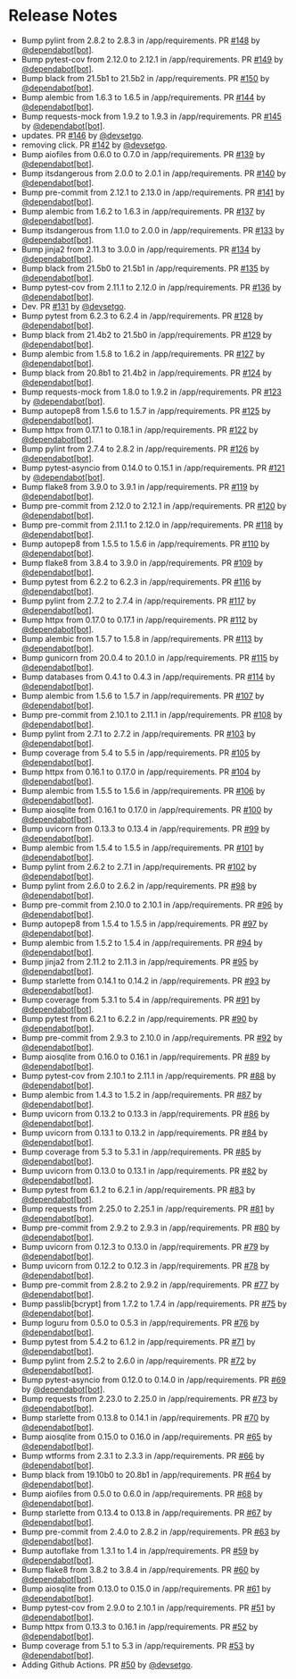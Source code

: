 # Release Notes

* Bump pylint from 2.8.2 to 2.8.3 in /app/requirements. PR [#148](https://github.com/devsetgo/starlette-dashboard/pull/148) by [@dependabot[bot]](https://github.com/apps/dependabot).
* Bump pytest-cov from 2.12.0 to 2.12.1 in /app/requirements. PR [#149](https://github.com/devsetgo/starlette-dashboard/pull/149) by [@dependabot[bot]](https://github.com/apps/dependabot).
* Bump black from 21.5b1 to 21.5b2 in /app/requirements. PR [#150](https://github.com/devsetgo/starlette-dashboard/pull/150) by [@dependabot[bot]](https://github.com/apps/dependabot).
* Bump alembic from 1.6.3 to 1.6.5 in /app/requirements. PR [#144](https://github.com/devsetgo/starlette-dashboard/pull/144) by [@dependabot[bot]](https://github.com/apps/dependabot).
* Bump requests-mock from 1.9.2 to 1.9.3 in /app/requirements. PR [#145](https://github.com/devsetgo/starlette-dashboard/pull/145) by [@dependabot[bot]](https://github.com/apps/dependabot).
* updates. PR [#146](https://github.com/devsetgo/starlette-dashboard/pull/146) by [@devsetgo](https://github.com/devsetgo).
* removing click. PR [#142](https://github.com/devsetgo/starlette-dashboard/pull/142) by [@devsetgo](https://github.com/devsetgo).
* Bump aiofiles from 0.6.0 to 0.7.0 in /app/requirements. PR [#139](https://github.com/devsetgo/starlette-dashboard/pull/139) by [@dependabot[bot]](https://github.com/apps/dependabot).
* Bump itsdangerous from 2.0.0 to 2.0.1 in /app/requirements. PR [#140](https://github.com/devsetgo/starlette-dashboard/pull/140) by [@dependabot[bot]](https://github.com/apps/dependabot).
* Bump pre-commit from 2.12.1 to 2.13.0 in /app/requirements. PR [#141](https://github.com/devsetgo/starlette-dashboard/pull/141) by [@dependabot[bot]](https://github.com/apps/dependabot).
* Bump alembic from 1.6.2 to 1.6.3 in /app/requirements. PR [#137](https://github.com/devsetgo/starlette-dashboard/pull/137) by [@dependabot[bot]](https://github.com/apps/dependabot).
* Bump itsdangerous from 1.1.0 to 2.0.0 in /app/requirements. PR [#133](https://github.com/devsetgo/starlette-dashboard/pull/133) by [@dependabot[bot]](https://github.com/apps/dependabot).
* Bump jinja2 from 2.11.3 to 3.0.0 in /app/requirements. PR [#134](https://github.com/devsetgo/starlette-dashboard/pull/134) by [@dependabot[bot]](https://github.com/apps/dependabot).
* Bump black from 21.5b0 to 21.5b1 in /app/requirements. PR [#135](https://github.com/devsetgo/starlette-dashboard/pull/135) by [@dependabot[bot]](https://github.com/apps/dependabot).
* Bump pytest-cov from 2.11.1 to 2.12.0 in /app/requirements. PR [#136](https://github.com/devsetgo/starlette-dashboard/pull/136) by [@dependabot[bot]](https://github.com/apps/dependabot).
* Dev. PR [#131](https://github.com/devsetgo/starlette-dashboard/pull/131) by [@devsetgo](https://github.com/devsetgo).
* Bump pytest from 6.2.3 to 6.2.4 in /app/requirements. PR [#128](https://github.com/devsetgo/starlette-dashboard/pull/128) by [@dependabot[bot]](https://github.com/apps/dependabot).
* Bump black from 21.4b2 to 21.5b0 in /app/requirements. PR [#129](https://github.com/devsetgo/starlette-dashboard/pull/129) by [@dependabot[bot]](https://github.com/apps/dependabot).
* Bump alembic from 1.5.8 to 1.6.2 in /app/requirements. PR [#127](https://github.com/devsetgo/starlette-dashboard/pull/127) by [@dependabot[bot]](https://github.com/apps/dependabot).
* Bump black from 20.8b1 to 21.4b2 in /app/requirements. PR [#124](https://github.com/devsetgo/starlette-dashboard/pull/124) by [@dependabot[bot]](https://github.com/apps/dependabot).
* Bump requests-mock from 1.8.0 to 1.9.2 in /app/requirements. PR [#123](https://github.com/devsetgo/starlette-dashboard/pull/123) by [@dependabot[bot]](https://github.com/apps/dependabot).
* Bump autopep8 from 1.5.6 to 1.5.7 in /app/requirements. PR [#125](https://github.com/devsetgo/starlette-dashboard/pull/125) by [@dependabot[bot]](https://github.com/apps/dependabot).
* Bump httpx from 0.17.1 to 0.18.1 in /app/requirements. PR [#122](https://github.com/devsetgo/starlette-dashboard/pull/122) by [@dependabot[bot]](https://github.com/apps/dependabot).
* Bump pylint from 2.7.4 to 2.8.2 in /app/requirements. PR [#126](https://github.com/devsetgo/starlette-dashboard/pull/126) by [@dependabot[bot]](https://github.com/apps/dependabot).
* Bump pytest-asyncio from 0.14.0 to 0.15.1 in /app/requirements. PR [#121](https://github.com/devsetgo/starlette-dashboard/pull/121) by [@dependabot[bot]](https://github.com/apps/dependabot).
* Bump flake8 from 3.9.0 to 3.9.1 in /app/requirements. PR [#119](https://github.com/devsetgo/starlette-dashboard/pull/119) by [@dependabot[bot]](https://github.com/apps/dependabot).
* Bump pre-commit from 2.12.0 to 2.12.1 in /app/requirements. PR [#120](https://github.com/devsetgo/starlette-dashboard/pull/120) by [@dependabot[bot]](https://github.com/apps/dependabot).
* Bump pre-commit from 2.11.1 to 2.12.0 in /app/requirements. PR [#118](https://github.com/devsetgo/starlette-dashboard/pull/118) by [@dependabot[bot]](https://github.com/apps/dependabot).
* Bump autopep8 from 1.5.5 to 1.5.6 in /app/requirements. PR [#110](https://github.com/devsetgo/starlette-dashboard/pull/110) by [@dependabot[bot]](https://github.com/apps/dependabot).
* Bump flake8 from 3.8.4 to 3.9.0 in /app/requirements. PR [#109](https://github.com/devsetgo/starlette-dashboard/pull/109) by [@dependabot[bot]](https://github.com/apps/dependabot).
* Bump pytest from 6.2.2 to 6.2.3 in /app/requirements. PR [#116](https://github.com/devsetgo/starlette-dashboard/pull/116) by [@dependabot[bot]](https://github.com/apps/dependabot).
* Bump pylint from 2.7.2 to 2.7.4 in /app/requirements. PR [#117](https://github.com/devsetgo/starlette-dashboard/pull/117) by [@dependabot[bot]](https://github.com/apps/dependabot).
* Bump httpx from 0.17.0 to 0.17.1 in /app/requirements. PR [#112](https://github.com/devsetgo/starlette-dashboard/pull/112) by [@dependabot[bot]](https://github.com/apps/dependabot).
* Bump alembic from 1.5.7 to 1.5.8 in /app/requirements. PR [#113](https://github.com/devsetgo/starlette-dashboard/pull/113) by [@dependabot[bot]](https://github.com/apps/dependabot).
* Bump gunicorn from 20.0.4 to 20.1.0 in /app/requirements. PR [#115](https://github.com/devsetgo/starlette-dashboard/pull/115) by [@dependabot[bot]](https://github.com/apps/dependabot).
* Bump databases from 0.4.1 to 0.4.3 in /app/requirements. PR [#114](https://github.com/devsetgo/starlette-dashboard/pull/114) by [@dependabot[bot]](https://github.com/apps/dependabot).
* Bump alembic from 1.5.6 to 1.5.7 in /app/requirements. PR [#107](https://github.com/devsetgo/starlette-dashboard/pull/107) by [@dependabot[bot]](https://github.com/apps/dependabot).
* Bump pre-commit from 2.10.1 to 2.11.1 in /app/requirements. PR [#108](https://github.com/devsetgo/starlette-dashboard/pull/108) by [@dependabot[bot]](https://github.com/apps/dependabot).
* Bump pylint from 2.7.1 to 2.7.2 in /app/requirements. PR [#103](https://github.com/devsetgo/starlette-dashboard/pull/103) by [@dependabot[bot]](https://github.com/apps/dependabot).
* Bump coverage from 5.4 to 5.5 in /app/requirements. PR [#105](https://github.com/devsetgo/starlette-dashboard/pull/105) by [@dependabot[bot]](https://github.com/apps/dependabot).
* Bump httpx from 0.16.1 to 0.17.0 in /app/requirements. PR [#104](https://github.com/devsetgo/starlette-dashboard/pull/104) by [@dependabot[bot]](https://github.com/apps/dependabot).
* Bump alembic from 1.5.5 to 1.5.6 in /app/requirements. PR [#106](https://github.com/devsetgo/starlette-dashboard/pull/106) by [@dependabot[bot]](https://github.com/apps/dependabot).
* Bump aiosqlite from 0.16.1 to 0.17.0 in /app/requirements. PR [#100](https://github.com/devsetgo/starlette-dashboard/pull/100) by [@dependabot[bot]](https://github.com/apps/dependabot).
* Bump uvicorn from 0.13.3 to 0.13.4 in /app/requirements. PR [#99](https://github.com/devsetgo/starlette-dashboard/pull/99) by [@dependabot[bot]](https://github.com/apps/dependabot).
* Bump alembic from 1.5.4 to 1.5.5 in /app/requirements. PR [#101](https://github.com/devsetgo/starlette-dashboard/pull/101) by [@dependabot[bot]](https://github.com/apps/dependabot).
* Bump pylint from 2.6.2 to 2.7.1 in /app/requirements. PR [#102](https://github.com/devsetgo/starlette-dashboard/pull/102) by [@dependabot[bot]](https://github.com/apps/dependabot).
* Bump pylint from 2.6.0 to 2.6.2 in /app/requirements. PR [#98](https://github.com/devsetgo/starlette-dashboard/pull/98) by [@dependabot[bot]](https://github.com/apps/dependabot).
* Bump pre-commit from 2.10.0 to 2.10.1 in /app/requirements. PR [#96](https://github.com/devsetgo/starlette-dashboard/pull/96) by [@dependabot[bot]](https://github.com/apps/dependabot).
* Bump autopep8 from 1.5.4 to 1.5.5 in /app/requirements. PR [#97](https://github.com/devsetgo/starlette-dashboard/pull/97) by [@dependabot[bot]](https://github.com/apps/dependabot).
* Bump alembic from 1.5.2 to 1.5.4 in /app/requirements. PR [#94](https://github.com/devsetgo/starlette-dashboard/pull/94) by [@dependabot[bot]](https://github.com/apps/dependabot).
* Bump jinja2 from 2.11.2 to 2.11.3 in /app/requirements. PR [#95](https://github.com/devsetgo/starlette-dashboard/pull/95) by [@dependabot[bot]](https://github.com/apps/dependabot).
* Bump starlette from 0.14.1 to 0.14.2 in /app/requirements. PR [#93](https://github.com/devsetgo/starlette-dashboard/pull/93) by [@dependabot[bot]](https://github.com/apps/dependabot).
* Bump coverage from 5.3.1 to 5.4 in /app/requirements. PR [#91](https://github.com/devsetgo/starlette-dashboard/pull/91) by [@dependabot[bot]](https://github.com/apps/dependabot).
* Bump pytest from 6.2.1 to 6.2.2 in /app/requirements. PR [#90](https://github.com/devsetgo/starlette-dashboard/pull/90) by [@dependabot[bot]](https://github.com/apps/dependabot).
* Bump pre-commit from 2.9.3 to 2.10.0 in /app/requirements. PR [#92](https://github.com/devsetgo/starlette-dashboard/pull/92) by [@dependabot[bot]](https://github.com/apps/dependabot).
* Bump aiosqlite from 0.16.0 to 0.16.1 in /app/requirements. PR [#89](https://github.com/devsetgo/starlette-dashboard/pull/89) by [@dependabot[bot]](https://github.com/apps/dependabot).
* Bump pytest-cov from 2.10.1 to 2.11.1 in /app/requirements. PR [#88](https://github.com/devsetgo/starlette-dashboard/pull/88) by [@dependabot[bot]](https://github.com/apps/dependabot).
* Bump alembic from 1.4.3 to 1.5.2 in /app/requirements. PR [#87](https://github.com/devsetgo/starlette-dashboard/pull/87) by [@dependabot[bot]](https://github.com/apps/dependabot).
* Bump uvicorn from 0.13.2 to 0.13.3 in /app/requirements. PR [#86](https://github.com/devsetgo/starlette-dashboard/pull/86) by [@dependabot[bot]](https://github.com/apps/dependabot).
* Bump uvicorn from 0.13.1 to 0.13.2 in /app/requirements. PR [#84](https://github.com/devsetgo/starlette-dashboard/pull/84) by [@dependabot[bot]](https://github.com/apps/dependabot).
* Bump coverage from 5.3 to 5.3.1 in /app/requirements. PR [#85](https://github.com/devsetgo/starlette-dashboard/pull/85) by [@dependabot[bot]](https://github.com/apps/dependabot).
* Bump uvicorn from 0.13.0 to 0.13.1 in /app/requirements. PR [#82](https://github.com/devsetgo/starlette-dashboard/pull/82) by [@dependabot[bot]](https://github.com/apps/dependabot).
* Bump pytest from 6.1.2 to 6.2.1 in /app/requirements. PR [#83](https://github.com/devsetgo/starlette-dashboard/pull/83) by [@dependabot[bot]](https://github.com/apps/dependabot).
* Bump requests from 2.25.0 to 2.25.1 in /app/requirements. PR [#81](https://github.com/devsetgo/starlette-dashboard/pull/81) by [@dependabot[bot]](https://github.com/apps/dependabot).
* Bump pre-commit from 2.9.2 to 2.9.3 in /app/requirements. PR [#80](https://github.com/devsetgo/starlette-dashboard/pull/80) by [@dependabot[bot]](https://github.com/apps/dependabot).
* Bump uvicorn from 0.12.3 to 0.13.0 in /app/requirements. PR [#79](https://github.com/devsetgo/starlette-dashboard/pull/79) by [@dependabot[bot]](https://github.com/apps/dependabot).
* Bump uvicorn from 0.12.2 to 0.12.3 in /app/requirements. PR [#78](https://github.com/devsetgo/starlette-dashboard/pull/78) by [@dependabot[bot]](https://github.com/apps/dependabot).
* Bump pre-commit from 2.8.2 to 2.9.2 in /app/requirements. PR [#77](https://github.com/devsetgo/starlette-dashboard/pull/77) by [@dependabot[bot]](https://github.com/apps/dependabot).
* Bump passlib[bcrypt] from 1.7.2 to 1.7.4 in /app/requirements. PR [#75](https://github.com/devsetgo/starlette-dashboard/pull/75) by [@dependabot[bot]](https://github.com/apps/dependabot).
* Bump loguru from 0.5.0 to 0.5.3 in /app/requirements. PR [#76](https://github.com/devsetgo/starlette-dashboard/pull/76) by [@dependabot[bot]](https://github.com/apps/dependabot).
* Bump pytest from 5.4.2 to 6.1.2 in /app/requirements. PR [#71](https://github.com/devsetgo/starlette-dashboard/pull/71) by [@dependabot[bot]](https://github.com/apps/dependabot).
* Bump pylint from 2.5.2 to 2.6.0 in /app/requirements. PR [#72](https://github.com/devsetgo/starlette-dashboard/pull/72) by [@dependabot[bot]](https://github.com/apps/dependabot).
* Bump pytest-asyncio from 0.12.0 to 0.14.0 in /app/requirements. PR [#69](https://github.com/devsetgo/starlette-dashboard/pull/69) by [@dependabot[bot]](https://github.com/apps/dependabot).
* Bump requests from 2.23.0 to 2.25.0 in /app/requirements. PR [#73](https://github.com/devsetgo/starlette-dashboard/pull/73) by [@dependabot[bot]](https://github.com/apps/dependabot).
* Bump starlette from 0.13.8 to 0.14.1 in /app/requirements. PR [#70](https://github.com/devsetgo/starlette-dashboard/pull/70) by [@dependabot[bot]](https://github.com/apps/dependabot).
* Bump aiosqlite from 0.15.0 to 0.16.0 in /app/requirements. PR [#65](https://github.com/devsetgo/starlette-dashboard/pull/65) by [@dependabot[bot]](https://github.com/apps/dependabot).
* Bump wtforms from 2.3.1 to 2.3.3 in /app/requirements. PR [#66](https://github.com/devsetgo/starlette-dashboard/pull/66) by [@dependabot[bot]](https://github.com/apps/dependabot).
* Bump black from 19.10b0 to 20.8b1 in /app/requirements. PR [#64](https://github.com/devsetgo/starlette-dashboard/pull/64) by [@dependabot[bot]](https://github.com/apps/dependabot).
* Bump aiofiles from 0.5.0 to 0.6.0 in /app/requirements. PR [#68](https://github.com/devsetgo/starlette-dashboard/pull/68) by [@dependabot[bot]](https://github.com/apps/dependabot).
* Bump starlette from 0.13.4 to 0.13.8 in /app/requirements. PR [#67](https://github.com/devsetgo/starlette-dashboard/pull/67) by [@dependabot[bot]](https://github.com/apps/dependabot).
* Bump pre-commit from 2.4.0 to 2.8.2 in /app/requirements. PR [#63](https://github.com/devsetgo/starlette-dashboard/pull/63) by [@dependabot[bot]](https://github.com/apps/dependabot).
* Bump autoflake from 1.3.1 to 1.4 in /app/requirements. PR [#59](https://github.com/devsetgo/starlette-dashboard/pull/59) by [@dependabot[bot]](https://github.com/apps/dependabot).
* Bump flake8 from 3.8.2 to 3.8.4 in /app/requirements. PR [#60](https://github.com/devsetgo/starlette-dashboard/pull/60) by [@dependabot[bot]](https://github.com/apps/dependabot).
* Bump aiosqlite from 0.13.0 to 0.15.0 in /app/requirements. PR [#61](https://github.com/devsetgo/starlette-dashboard/pull/61) by [@dependabot[bot]](https://github.com/apps/dependabot).
* Bump pytest-cov from 2.9.0 to 2.10.1 in /app/requirements. PR [#51](https://github.com/devsetgo/starlette-dashboard/pull/51) by [@dependabot[bot]](https://github.com/apps/dependabot).
* Bump httpx from 0.13.3 to 0.16.1 in /app/requirements. PR [#52](https://github.com/devsetgo/starlette-dashboard/pull/52) by [@dependabot[bot]](https://github.com/apps/dependabot).
* Bump coverage from 5.1 to 5.3 in /app/requirements. PR [#53](https://github.com/devsetgo/starlette-dashboard/pull/53) by [@dependabot[bot]](https://github.com/apps/dependabot).
* Adding Github Actions. PR [#50](https://github.com/devsetgo/starlette-dashboard/pull/50) by [@devsetgo](https://github.com/devsetgo).

